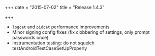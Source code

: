 +++
date = "2015-07-02"
title = "Release 1.4.3"

+++


* `logcat` and `pidcat` performance improvements
* Minor signing config fixes (fix clobbering of settings, only prompt passwords once)
* Instrumentation testing: do not squelch testAndroidTestCaseSetUpProperly
